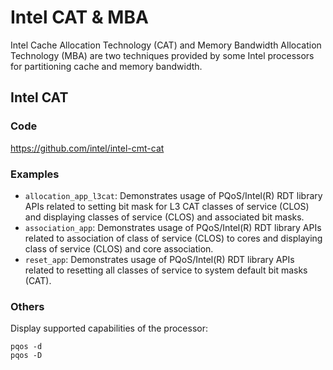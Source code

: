 # Intel CAT & MBA

Intel Cache Allocation Technology (CAT) and Memory Bandwidth Allocation Technology (MBA) are two techniques provided by some Intel processors for partitioning cache and memory bandwidth.

## Intel CAT

### Code

https://github.com/intel/intel-cmt-cat

### Examples

- `allocation_app_l3cat`: Demonstrates usage of PQoS/Intel(R) RDT library APIs related to setting bit mask for L3 CAT classes of service (CLOS) and displaying classes of service (CLOS) and associated bit masks.
- `association_app`: Demonstrates usage of PQoS/Intel(R) RDT library APIs related to association of class of service (CLOS) to cores and displaying class of service (CLOS) and core association.
- `reset_app`: Demonstrates usage of PQoS/Intel(R) RDT library APIs related to resetting all classes of service to system default bit masks (CAT).

### Others

Display supported capabilities of the processor:

```
pqos -d
pqos -D
```
